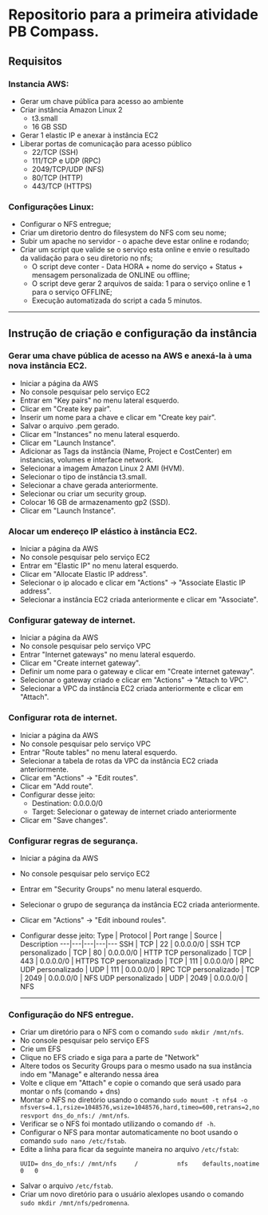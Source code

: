 # Repositorio para a primeira atividade PB Compass.

## Requisitos

### Instancia AWS:
- Gerar um chave pública para acesso ao ambiente
- Criar instância Amazon Linux 2
    - t3.small
    - 16 GB SSD
- Gerar 1 elastic IP e anexar à instância EC2
- Liberar portas de comunicação para acesso público
    - 22/TCP (SSH)
    - 111/TCP e UDP (RPC)
    - 2049/TCP/UDP (NFS)
    - 80/TCP (HTTP)
    - 443/TCP (HTTPS)

### Configurações Linux:

- Configurar o NFS entregue;
- Criar um diretorio dentro do filesystem do NFS com seu nome;
- Subir um apache no servidor - o apache deve estar online e rodando;
- Criar um script que valide se o serviço esta online e envie o resultado da validação para o seu diretorio no nfs;
    - O script deve conter - Data HORA + nome do serviço + Status + mensagem personalizada de ONLINE ou offline;
    - O script deve gerar 2 arquivos de saida: 1 para o serviço online e 1 para o serviço OFFLINE;
    - Execução automatizada do script a cada 5 minutos.


-----------------------------------------------------------------------------


## Instrução de criação e configuração da instância 

### Gerar uma chave pública de acesso na AWS e anexá-la à uma nova instância EC2.
- Iniciar a página da AWS
- No console pesquisar pelo serviço EC2 
- Entrar em "Key pairs" no menu lateral esquerdo.
- Clicar em "Create key pair".
- Inserir um nome para a chave e clicar em "Create key pair".
- Salvar o arquivo .pem gerado.
- Clicar em "Instances" no menu lateral esquerdo.
- Clicar em "Launch Instance".
- Adicionar as Tags da instância (Name, Project e CostCenter) em instancias, volumes e interface network.
- Selecionar a imagem Amazon Linux 2 AMI (HVM).
- Selecionar o tipo de instância t3.small.
- Selecionar a chave gerada anteriormente.
- Selecionar ou criar um security group.
- Colocar 16 GB de armazenamento gp2 (SSD).
- Clicar em "Launch Instance".


### Alocar um endereço IP elástico à instância EC2.

- Iniciar a página da AWS
- No console pesquisar pelo serviço EC2 
- Entrar em "Elastic IP" no menu lateral esquerdo.
- Clicar em "Allocate Elastic IP address".
- Selecionar o ip alocado e clicar em "Actions" -> "Associate Elastic IP address".
- Selecionar a instância EC2 criada anteriormente e clicar em "Associate".

### Configurar gateway de internet.

- Iniciar a página da AWS
- No console pesquisar pelo serviço VPC 
- Entrar "Internet gateways" no menu lateral esquerdo.
- Clicar em "Create internet gateway".
- Definir um nome para o gateway e clicar em "Create internet gateway".
- Selecionar o gateway criado e clicar em "Actions" -> "Attach to VPC".
- Selecionar a VPC da instância EC2 criada anteriormente e clicar em "Attach".

### Configurar rota de internet.

- Iniciar a página da AWS
- No console pesquisar pelo serviço VPC 
- Entrar "Route tables" no menu lateral esquerdo.
- Selecionar a tabela de rotas da VPC da instância EC2 criada anteriormente.
- Clicar em "Actions" -> "Edit routes".
- Clicar em "Add route".
- Configurar desse jeito:
    - Destination: 0.0.0.0/0
    - Target: Selecionar o gateway de internet criado anteriormente
- Clicar em "Save changes".

### Configurar regras de segurança.


- Iniciar a página da AWS
- No console pesquisar pelo serviço EC2 
- Entrar em "Security Groups" no menu lateral esquerdo.
- Selecionar o grupo de segurança da instância EC2 criada anteriormente.
- Clicar em "Actions" -> "Edit inbound roules".
- Configurar desse jeito:
    Type | Protocol | Port range | Source | Description
    ---|---|---|---|---
    SSH | TCP | 22 | 0.0.0.0/0 | SSH
    TCP personalizado | TCP | 80 | 0.0.0.0/0 | HTTP
    TCP personalizado | TCP | 443 | 0.0.0.0/0 | HTTPS
    TCP personalizado | TCP | 111 | 0.0.0.0/0 | RPC
    UDP personalizado | UDP | 111 | 0.0.0.0/0 | RPC
    TCP personalizado | TCP | 2049 | 0.0.0.0/0 | NFS
    UDP personalizado | UDP | 2049 | 0.0.0.0/0 | NFS
    
    
    -----------------------------------------------------------------------------
    
    
### Configuração do NFS entregue.

- Criar um diretório para o NFS com o comando `sudo mkdir /mnt/nfs`.
- No console pesquisar pelo serviço EFS
- Crie um EFS
- Clique no EFS criado e siga para a parte de "Network"
- Altere todos os Security Groups para o mesmo usado na sua instância indo em "Manage" e alterando nessa área
- Volte e clique em "Attach" e copie o comando que será usado para montar o nfs (comando + dns)  
- Montar o NFS no diretório usando o comando `sudo mount -t nfs4 -o nfsvers=4.1,rsize=1048576,wsize=1048576,hard,timeo=600,retrans=2,noresvport dns_do_nfs:/ /mnt/nfs`.
- Verificar se o NFS foi montado utilizando o comando `df -h`.
- Configurar o NFS para montar automaticamente no boot usando o comando `sudo nano /etc/fstab`.
- Edite a linha para ficar da seguinte maneira no arquivo `/etc/fstab`:
    ```
    UUID= dns_do_nfs:/ /mnt/nfs     /           nfs    defaults,noatime  0   0
    ```
- Salvar o arquivo `/etc/fstab`.
- Criar um novo diretório para o usuário alexlopes usando o comando `sudo mkdir /mnt/nfs/pedromenna`.
